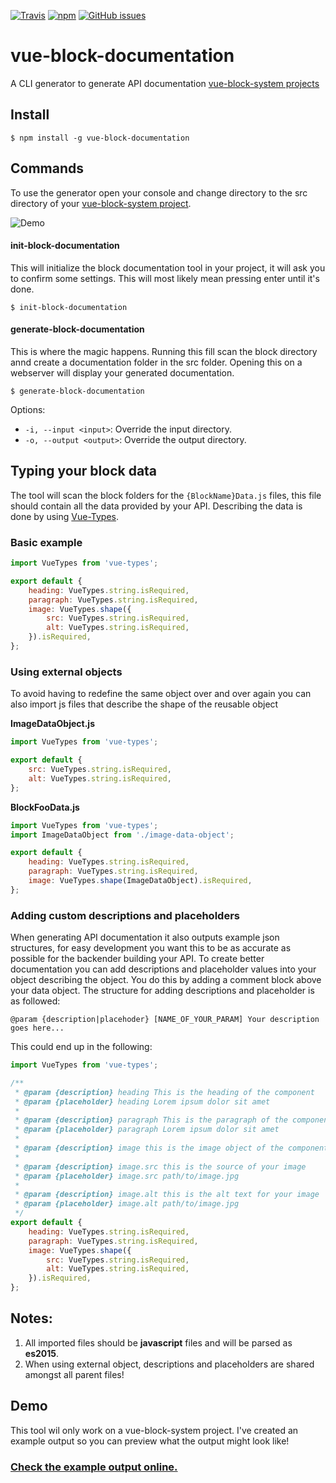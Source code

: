 [![Travis](https://img.shields.io/travis/larsvanbraam/vue-block-documentation.svg?maxAge=2592000)](https://travis-ci.org/larsvanbraam/vue-block-documentation)
[![npm](https://img.shields.io/npm/dm/vue-block-documentation.svg?maxAge=2592000)](https://www.npmjs.com/package/vue-block-documentation)
[![GitHub issues](https://img.shields.io/github/issues/larsvanbraam/vue-block-documentation.svg?style=flat-square)](https://github.com/larsvanbraam/vue-block-documentation/issues)

# vue-block-documentation
A CLI generator to generate API documentation [vue-block-system projects](https://www.github.com/larsvanbraam/vue-block-system)

## Install

```console
$ npm install -g vue-block-documentation
```

## Commands

To use the generator open your console and change directory to the src directory of your [vue-block-system project](https://www.github.com/larsvanbraam/vue-block-system).

![Demo](http://vue-block-documentation.larsvanbraam.nl/demo.gif)

#### init-block-documentation

This will initialize the block documentation tool in your project, it will ask you to confirm some settings. This will most likely mean pressing enter until it's done.

```console
$ init-block-documentation
```

#### generate-block-documentation

This is where the magic happens. Running this fill scan the block directory annd create a documentation folder in the src folder. Opening this on a webserver will display your generated documentation.

```console
$ generate-block-documentation
```

Options:

* ```-i, --input <input>```: Override the input directory.
* ```-o, --output <output>```: Override the output directory.

## Typing your block data
The tool will scan the block folders for the `{BlockName}Data.js` files, this file should contain all the data provided by your API. Describing the data is done by using [Vue-Types](https://github.com/dwightjack/vue-types).

### Basic example 

```javascript
import VueTypes from 'vue-types';

export default {
	heading: VueTypes.string.isRequired,
	paragraph: VueTypes.string.isRequired,
	image: VueTypes.shape({
		src: VueTypes.string.isRequired,
		alt: VueTypes.string.isRequired,
	}).isRequired,
};
```

### Using external objects
To avoid having to redefine the same object over and over again you can also import js files that describe the shape of the reusable object

**ImageDataObject.js**

```javascript
import VueTypes from 'vue-types';

export default {
	src: VueTypes.string.isRequired,
	alt: VueTypes.string.isRequired,
};
```

**BlockFooData.js**

```javascript
import VueTypes from 'vue-types';
import ImageDataObject from './image-data-object';

export default {
	heading: VueTypes.string.isRequired,
	paragraph: VueTypes.string.isRequired,
	image: VueTypes.shape(ImageDataObject).isRequired,
};
```

### Adding custom descriptions and placeholders
When generating API documentation it also outputs example json structures, for easy development you want this to be as accurate as possible for the backender building your API. To create better documentation you can add descriptions and placeholder values into your object describing the object. You do this by adding a comment block above your data object. The structure for adding descriptions and placeholder is as followed:

```
@param {description|placehoder} [NAME_OF_YOUR_PARAM] Your description goes here...
```

This could end up in the following:

```javascript
import VueTypes from 'vue-types';

/**
 * @param {description} heading This is the heading of the component
 * @param {placeholder} heading Lorem ipsum dolor sit amet
 *
 * @param {description} paragraph This is the paragraph of the component
 * @param {placeholder} paragraph Lorem ipsum dolor sit amet
 *
 * @param {description} image this is the image object of the component
 *
 * @param {description} image.src this is the source of your image
 * @param {placeholder} image.src path/to/image.jpg
 *
 * @param {description} image.alt this is the alt text for your image 
 * @param {placeholder} image.alt path/to/image.jpg 
 */
export default {
	heading: VueTypes.string.isRequired,
	paragraph: VueTypes.string.isRequired,
	image: VueTypes.shape({
		src: VueTypes.string.isRequired,
		alt: VueTypes.string.isRequired,
	}).isRequired,
};
```

## Notes:

1. All imported files should be **javascript** files and will be parsed as **es2015**.
2. When using external object, descriptions and placeholders are shared amongst all parent files!

## Demo
This tool wil only work on a vue-block-system project. I've created an example output so you can preview what the output might look like!

### [Check the example output online.](http://vue-block-documentation.larsvanbraam.nl)



